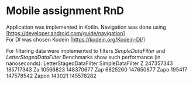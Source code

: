 # Mobile assignment RnD

Application was implemented in Kotlin.
Navigation was done using [https://developer.android.com/guide/navigation]  
For DI was chosen Kodein [https://kodein.org/Kodein-DI/]

For filtering data were implemented to filters *SimpleDataFilter* and *LetterStagedDataFilter*
Benchmarks show such performance (in nanoseconds):
             LetterStagedDataFilter         SimpleDataFilter
Z            247357343                      185717343
Za           10566823                       148370677
Zap          6825260                        147650677
Zapo         195417                         147578542
Zapon        143021                         145578282



